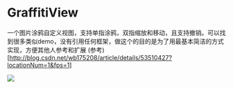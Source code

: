 # GraffitiView
一个图片涂鸦自定义视图，支持单指涂鸦，双指缩放和移动，且支持撤销。可以找到很多类似demo，没有引用任何框架，做这个的目的是为了用最基本简洁的方式实现，方便其他人参考和扩展 (参考)[http://blog.csdn.net/wb175208/article/details/53510427?locationNum=1&fps=1]

![](https://github.com/yan269954107/GraffitiView/blob/master/demo.gif?raw=true)
